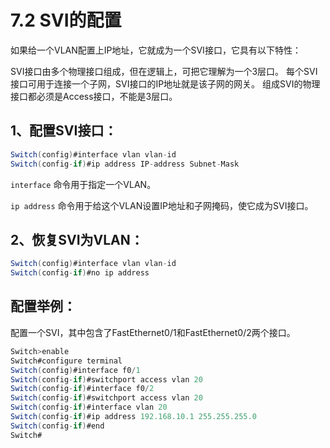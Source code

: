 # 7.2 SVI的配置

如果给一个VLAN配置上IP地址，它就成为一个SVI接口，它具有以下特性：

SVI接口由多个物理接口组成，但在逻辑上，可把它理解为一个3层口。 每个SVI接口可用于连接一个子网，SVI接口的IP地址就是该子网的网关。 组成SVI的物理接口都必须是Access接口，不能是3层口。

## 1、配置SVI接口：

```java
Switch(config)#interface vlan vlan-id
Switch(config-if)#ip address IP-address Subnet-Mask
```

`interface` 命令用于指定一个VLAN。

`ip address` 命令用于给这个VLAN设置IP地址和子网掩码，使它成为SVI接口。

## 2、恢复SVI为VLAN：

```java
Switch(config)#interface vlan vlan-id
Switch(config-if)#no ip address
```

## 配置举例：

配置一个SVI，其中包含了FastEthernet0/1和FastEthernet0/2两个接口。

```java
Switch>enable
Switch#configure terminal
Switch(config)#interface f0/1
Switch(config-if)#switchport access vlan 20
Switch(config-if)#interface f0/2
Switch(config-if)#switchport access vlan 20
Switch(config-if)#interface vlan 20
Switch(config-if)#ip address 192.168.10.1 255.255.255.0
Switch(config-if)#end
Switch#
```

